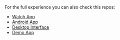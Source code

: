 For the full experience you can also check this repos:
* [Watch App](github.com/fercreek/PebblePointer/tree/master/watch-app)
* [Android App](github.com/fercreek/AndroidWithPebble)
* [Desktop Interface](github.com/luissifu/pebble-desktop)
* [Demo App](github.com/luissifu/unity-fruit-ninja)
